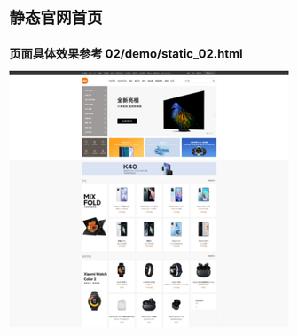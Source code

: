 # 静态官网首页


## 页面具体效果参考 02/demo/static_02.html

![效果图](../../../assets/images/static_02_preview.jpeg "效果图")
